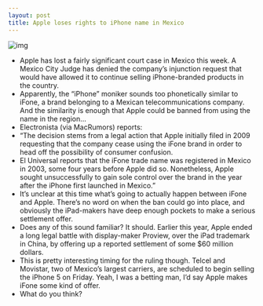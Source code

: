 ```yaml
---
layout: post
title: Apple loses rights to iPhone name in Mexico
---
```

![img](http://media.idownloadblog.com/wp-content/uploads/2012/11/iFone.jpg)
* Apple has lost a fairly significant court case in Mexico this week. A Mexico City Judge has denied the company’s injunction request that would have allowed it to continue selling iPhone-branded products in the country.
* Apparently, the “iPhone” moniker sounds too phonetically similar to iFone, a brand belonging to a Mexican telecommunications company. And the similarity is enough that Apple could be banned from using the name in the region…
* Electronista (via MacRumors) reports:
* “The decision stems from a legal action that Apple initially filed in 2009 requesting that the company cease using the iFone brand in order to head off the possibility of consumer confusion.
* El Universal reports that the iFone trade name was registered in Mexico in 2003, some four years before Apple did so. Nonetheless, Apple sought unsuccessfully to gain sole control over the brand in the year after the iPhone first launched in Mexico.”
* It’s unclear at this time what’s going to actually happen between iFone and Apple. There’s no word on when the ban could go into place, and obviously the iPad-makers have deep enough pockets to make a serious settlement offer.
* Does any of this sound familiar? It should. Earlier this year, Apple ended a long legal battle with display-maker Proview, over the iPad trademark in China, by offering up a reported settlement of some $60 million dollars.
* This is pretty interesting timing for the ruling though. Telcel and Movistar, two of Mexico’s largest carriers, are scheduled to begin selling the iPhone 5 on Friday. Yeah, I was a betting man, I’d say Apple makes iFone some kind of offer.
* What do you think?

